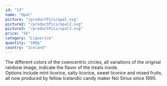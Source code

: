 ```yaml
---
id: "13"
name: "Opal"
picture: "/productPics/opal.svg"
picture2: "/productPics/opal2.svg"
picture3: "/productPics/opal3.svg"
price: "5€"
category: "Liquorice"
quantity: "100g"
country: "Iceland"
---
```

The different colors of the coencentric circles, all variations of the original rainbow image, indicate the flavor of the treats inside. <br>Options include mint licorice, salty licorice, sweet licorice and mixed fruits, all now produced by fellow Icelandic candy maker Nói Síríus since 1995.